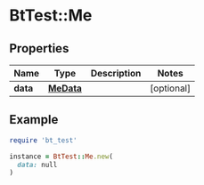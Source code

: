# BtTest::Me

## Properties

| Name | Type | Description | Notes |
| ---- | ---- | ----------- | ----- |
| **data** | [**MeData**](MeData.md) |  | [optional] |

## Example

```ruby
require 'bt_test'

instance = BtTest::Me.new(
  data: null
)
```

